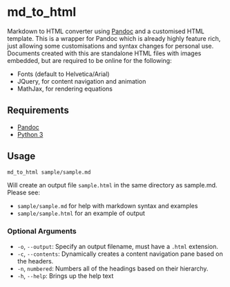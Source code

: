 # md_to_html

Markdown to HTML converter using [Pandoc](https://pandoc.org/) and a customised HTML template. This is a wrapper for Pandoc which is already highly feature rich, just allowing some customisations and syntax changes for personal use. Documents created with this are standalone HTML files with images embedded, but are required to be online for the following:

* Fonts (default to Helvetica/Arial)
* JQuery, for content navigation and animation
* MathJax, for rendering equations

## Requirements

* [Pandoc](https://pandoc.org/installing.html)
* [Python 3](https://www.python.org/downloads/)

## Usage

```bash
md_to_html sample/sample.md
```

Will create an output file `sample.html` in the same directory as sample.md. Please see:

* `sample/sample.md` for help with markdown syntax and examples
* `sample/sample.html` for an example of output

### Optional Arguments

* `-o`, `--output`: Specify an output filename, must have a `.html` extension.
* `-c`, `--contents`: Dynamically creates a content navigation pane based on the headers.
* `-n`, `numbered`: Numbers all of the headings based on their hierarchy.
* `-h`, `--help`: Brings up the help text
